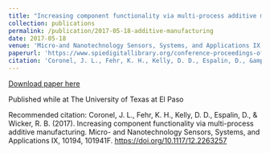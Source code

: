 ```yaml
---
title: "Increasing component functionality via multi-process additive manufacturing"
collection: publications
permalink: /publication/2017-05-18-additive-manufacturing
date: 2017-05-18
venue: 'Micro-and Nanotechnology Sensors, Systems, and Applications IX'
paperurl: 'https://www.spiedigitallibrary.org/conference-proceedings-of-spie/10194/101941F/Increasing-component-functionality-via-multi-process-additive-manufacturing/10.1117/12.2263257.short'
citation: 'Coronel, J. L., Fehr, K. H., Kelly, D. D., Espalin, D., &amp; Wicker, R. B. (2017). Increasing component functionality via multi-process additive manufacturing. Micro- and Nanotechnology Sensors, Systems, and Applications IX, 10194, 101941F. https://doi.org/10.1117/12.2263257'
---
```


<a href='https://www.spiedigitallibrary.org/conference-proceedings-of-spie/10194/101941F/Increasing-component-functionality-via-multi-process-additive-manufacturing/10.1117/12.2263257.short'>Download paper here</a>

Published while at The University of Texas at El Paso

Recommended citation: Coronel, J. L., Fehr, K. H., Kelly, D. D., Espalin, D., & Wicker, R. B. (2017). Increasing component functionality via multi-process additive manufacturing. Micro- and Nanotechnology Sensors, Systems, and Applications IX, 10194, 101941F. https://doi.org/10.1117/12.2263257